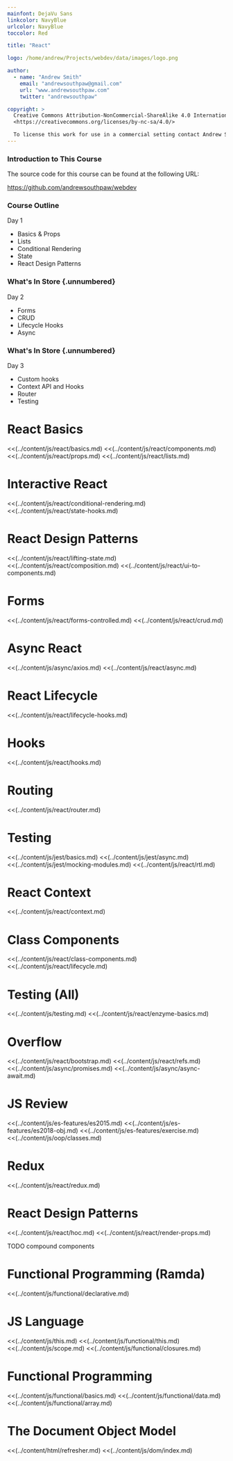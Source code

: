 ```yaml
---
mainfont: DejaVu Sans
linkcolor: NavyBlue
urlcolor: NavyBlue
toccolor: Red

title: "React"

logo: /home/andrew/Projects/webdev/data/images/logo.png

author:
  - name: "Andrew Smith"
    email: "andrewsouthpaw@gmail.com"
    url: "www.andrewsouthpaw.com"
    twitter: "andrewsouthpaw"

copyright: >
  Creative Commons Attribution-NonCommercial-ShareAlike 4.0 International Public License:
  <https://creativecommons.org/licenses/by-nc-sa/4.0/>

  To license this work for use in a commercial setting contact Andrew Smith
---
```


### Introduction to This Course

The source code for this course can be found at the following URL:

<https://github.com/andrewsouthpaw/webdev>

### Course Outline

Day 1

* Basics & Props
* Lists
* Conditional Rendering
* State
* React Design Patterns

### What's In Store {.unnumbered}

Day 2

* Forms
* CRUD
* Lifecycle Hooks
* Async

### What's In Store {.unnumbered}

Day 3

* Custom hooks
* Context API and Hooks
* Router
* Testing

# React Basics

<<(../content/js/react/basics.md)
<<(../content/js/react/components.md)
<<(../content/js/react/props.md)
<<(../content/js/react/lists.md)

# Interactive React

<<(../content/js/react/conditional-rendering.md)
<<(../content/js/react/state-hooks.md)

# React Design Patterns

<<(../content/js/react/lifting-state.md)
<<(../content/js/react/composition.md)
<<(../content/js/react/ui-to-components.md)

# Forms

<<(../content/js/react/forms-controlled.md)
<<(../content/js/react/crud.md)

# Async React

<<(../content/js/async/axios.md)
<<(../content/js/react/async.md)

# React Lifecycle

<<(../content/js/react/lifecycle-hooks.md)

# Hooks

<<(../content/js/react/hooks.md)

# Routing

<<(../content/js/react/router.md)

# Testing

<<(../content/js/jest/basics.md)
<<(../content/js/jest/async.md)
<<(../content/js/jest/mocking-modules.md)
<<(../content/js/react/rtl.md)

# React Context

<<(../content/js/react/context.md)

# Class Components

<<(../content/js/react/class-components.md)
<<(../content/js/react/lifecycle.md)

# Testing (All)

<<(../content/js/testing.md)
<<(../content/js/react/enzyme-basics.md)

# Overflow

<<(../content/js/react/bootstrap.md)
<<(../content/js/react/refs.md)
<<(../content/js/async/promises.md)
<<(../content/js/async/async-await.md)

# JS Review

<<(../content/js/es-features/es2015.md)
<<(../content/js/es-features/es2018-obj.md)
<<(../content/js/es-features/exercise.md)
<<(../content/js/oop/classes.md)

# Redux

<<(../content/js/react/redux.md)

# React Design Patterns

<<(../content/js/react/hoc.md)
<<(../content/js/react/render-props.md)

<div class="notes">
    TODO compound components
</div>

# Functional Programming (Ramda)

<<(../content/js/functional/declarative.md)

# JS Language

<<(../content/js/this.md)
<<(../content/js/functional/this.md)
<<(../content/js/scope.md)
<<(../content/js/functional/closures.md)

# Functional Programming

<<(../content/js/functional/basics.md)
<<(../content/js/functional/data.md)
<<(../content/js/functional/array.md)

# The Document Object Model

<<(../content/html/refresher.md)
<<(../content/js/dom/index.md)
